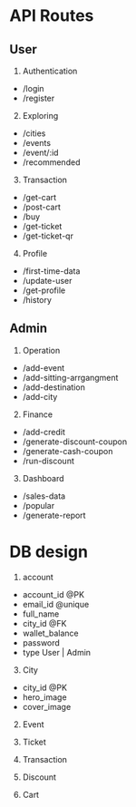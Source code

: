 # API Routes

## User
1. Authentication
  - /login 
  - /register

2. Exploring
  - /cities
  - /events
  - /event/:id
  - /recommended

3. Transaction
  - /get-cart
  - /post-cart
  - /buy
  - /get-ticket
  - /get-ticket-qr

4. Profile
  - /first-time-data
  - /update-user
  - /get-profile
  - /history

## Admin
1. Operation
  - /add-event
  - /add-sitting-arrgangment
  - /add-destination
  - /add-city
    
2. Finance
  - /add-credit
  - /generate-discount-coupon
  - /generate-cash-coupon
  - /run-discount

3. Dashboard
  - /sales-data
  - /popular
  - /generate-report

# DB design
1. account
- account_id @PK
- email_id @unique
- full_name
- city_id @FK
- wallet_balance
- password
- type User | Admin

3. City
- city_id @PK
- hero_image 
- cover_image

2. Event


4. Ticket


5. Transaction


6. Discount


7. Cart



